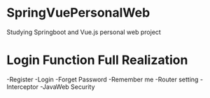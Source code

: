 # SpringVuePersonalWeb
Studying Springboot and Vue.js personal web project

# Login Function Full Realization
-Register
-Login
-Forget Password
-Remember me
-Router setting
-Interceptor
-JavaWeb Security
